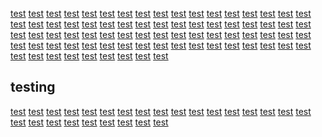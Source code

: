 <a href="https://www.youtube.com/s/desktop/b926992e/jsbin/desktop_polymer_enable_wil_icons.vflset/desktop_polymer_enable_wil_icons.js" />
<a href="https://www.youtube.com/s/desktop/b926992e/jsbin/web-animations-next-lite.min.vflset/web-animations-next-lite.min.js" />
<a href="https://www.youtube.com/s/desktop/b926992e/jsbin/custom-elements-es5-adapter.vflset/custom-elements-es5-adapter.js" />
<a href="https://www.youtube.com/s/desktop/b926992e/jsbin/webcomponents-sd.vflset/webcomponents-sd.js" />
<a href="https://www.youtube.com/s/desktop/b926992e/jsbin/intersection-observer.min.vflset/intersection-observer.min.js" />
<a href="https://www.youtube.com/s/desktop/b926992e/jsbin/scheduler.vflset/scheduler.js" />
<a href="https://www.youtube.com/s/desktop/b926992e/jsbin/www-i18n-constants-en_US.vflset/www-i18n-constants.js" />
<a href="https://i.ytimg.com/generate_204" />
<a href="https://www.youtube.com/s/desktop/b926992e/jsbin/www-tampering.vflset/www-tampering.js" />
<a href="https://www.youtube.com/s/desktop/b926992e/jsbin/network.vflset/network.js" />
<a href="https://www.youtube.com/s/desktop/b926992e/jsbin/spf.vflset/spf.js" />
<a href="https://www.youtube.com/s/_/ytmainappweb/_/ss/k=ytmainappweb.kevlar_base._U0Xz49eaow.L.F4.O/am=AJgE/d=0/br=1/rs=AGKMywEWrb6o11Cj1c9csA92Z81n97YOiA" />
<a href="https://www.youtube.com/s/desktop/b926992e/jsbin/network.vflset/network.js" />
<a href="https://www.youtube.com/s/_/ytmainappweb/_/ss/k=ytmainappweb.kevlar_base._U0Xz49eaow.L.F4.O/am=AJgE/d=0/br=1/rs=AGKMywEWrb6o11Cj1c9csA92Z81n97YOiA" />
<a href="https://www.youtube.com/s/search/audio/failure.mp3" />
<a href="https://www.youtube.com/s/search/audio/no_input.mp3" />
<a href="https://www.youtube.com/s/search/audio/success.mp3" />
<a href="https://www.youtube.com/s/search/audio/open.mp3" />
<a href="https://www.youtube.com/youtubei/v1/att/get?key=AIzaSyAO_FJ2SlqU8Q4STEHLGCilw_Y9_11qcW8&prettyPrint=false" />
<a href="https://www.youtube.com/youtubei/v1/log_event?alt=json&key=AIzaSyAO_FJ2SlqU8Q4STEHLGCilw_Y9_11qcW8" />
<a href="https://www.youtube.com/youtubei/v1/guide?key=AIzaSyAO_FJ2SlqU8Q4STEHLGCilw_Y9_11qcW8&prettyPrint=false" />
<a href="https://www.google.com/pagead/lvz?evtid=ACd6KtxSiTwnFJgcanz-tDjktvcJoWXaOUDjiJpeTcW0DuBQ4_4sY65Qxou9CkuNQtbqunxcwPMLv1yUdsZDjij5gqtl__7SQQ&req_ts=1698125411&pg=MainAppBootstrap%3AHome&az=1&sigh=AB9vU435J-hBG_ct8fRYLCbetrxu2SJmrQ" />
<a href="https://www.google.co.id/pagead/lvz?evtid=ACd6KtxSiTwnFJgcanz-tDjktvcJoWXaOUDjiJpeTcW0DuBQ4_4sY65Qxou9CkuNQtbqunxcwPMLv1yUdsZDjij5gqtl__7SQQ&req_ts=1698125411&pg=MainAppBootstrap%3AHome&az=1&sigh=AB9vU435J-hBG_ct8fRYLCbetrxu2SJmrQ" />
<a href="https://yt3.ggpht.com/dd81VkKroi8Gm_p82UV6-GLHkIU6aOvcd4YrnHvJOilHcn4474vgTv8Aa-XfoUCYvUxUJ71r75k=s68-c-k-c0x00ffffff-no-rj" />
<a href="https://yt3.ggpht.com/ytc/APkrFKZylv_wwPabsEsfuFRsxRljtrXT4BjrBTSn0Q9zuQ=s68-c-k-c0x00ffffff-no-rj" />
<a href="https://yt3.ggpht.com/D4AMJUsvO7QJh_xBmnghoTC1KQ0_8XYH0gUXstcIPBGsVxuUTq2mTSufurLGum6yu0-gKx_QLA=s68-c-k-c0x00ffffff-no-rj" />
<a href="https://www.youtube.com/s/desktop" />
<a href="https://www.youtube.com/s/player/96163992/player_ias.vflset/en_US/base.js" />
<a href="https://rr2---sn-2upoxubavc5a-jb3z.googlevideo.com/videoplayback?expire=1698147922&ei=8lk3ZerMJpTajuMP7LO46A8&ip=210.211.22.82&id=o-ABwggpnEmcTAm2H1nVdWFea-vpUD8mhnOTaY8EAbw4sd&itag=397&aitags=133%2C134%2C135%2C136%2C160%2C242%2C243%2C244%2C247%2C278%2C298%2C299%2C302%2C303%2C394%2C395%2C396%2C397%2C398%2C399&source=youtube&requiressl=yes&mh=L8&mm=31%2C29&mn=sn-2upoxubavc5a-jb3z%2Csn-npoeenek&ms=au%2Crdu&mv=m&mvi=2&pcm2cms=yes&pl=24&initcwndbps=387500&siu=1&spc=UWF9f4mkEA63LogRCHGBgK22xsmXRVkWNeJFGhKeMyEijnUxQoCuVwU&vprv=1&svpuc=1&mime=video%2Fmp4&ns=bJaGLz30SM0lAF9UARzClXEP&gir=yes&clen=45085208&dur=720.866&lmt=1696436162575977&mt=1698125838&fvip=1&keepalive=yes&fexp=24007246&beids=24350018&c=WEB&txp=5537434&n=YwAZvY2gt337WA&sparams=expire%2Cei%2Cip%2Cid%2Caitags%2Csource%2Crequiressl%2Csiu%2Cspc%2Cvprv%2Csvpuc%2Cmime%2Cns%2Cgir%2Cclen%2Cdur%2Clmt&sig=AGM4YrMwRQIgAegZgke8W8kkDZ_ltcrWN4VO03LlOIsTInuz89T0hWwCIQDQd37_a2k3E4Ayie93uFGS8tkHrVyBMxTb_PWuEooAOQ%3D%3D&lsparams=mh%2Cmm%2Cmn%2Cms%2Cmv%2Cmvi%2Cpcm2cms%2Cpl%2Cinitcwndbps&lsig=AK1ks_kwRQIhAMgua7LmXM1okv-JLgIsF7uJxye7isUwIOmR1PAdxFBIAiBiJVEiNnNKStcsJWUJS5Nvc9d-NX7KBAMzCmRNJFU-Aw%3D%3D&alr=yes&cpn=1bx9_8dTmGWC6Ytq&cver=2.20231020.00.01&range=0-197037&rn=1&rbuf=0&pot=Ih8UPRQ8cQpNziUMJw0nBSIPLAgjBCEJIg4sDC0OIkFo&ump=1&srfvp=1" />
<a href="https://i.ytimg.com/vi/" />
<a href="https://rr1---sn-npoeenek.googlevideo.com/videoplayback?expire=1698148219&ei=Gls3ZcuXOunajMwP7M60WA&ip=210.211.22.82&id=o-ABB8rFXW9GxEqp8oVAeGuj7-_kqQe0qI_J6H1a53U6_V&itag=243&aitags=133%2C134%2C135%2C136%2C160%2C242%2C243%2C244%2C247%2C278%2C298%2C299%2C302%2C303%2C394%2C395%2C396%2C397%2C398%2C399&source=youtube&requiressl=yes&mh=L8&mm=31%2C29&mn=sn-2upoxubavc5a-jb3z%2Csn-npoeenek&ms=au%2Crdu&mv=m&mvi=2&pl=24&initcwndbps=335000&siu=1&spc=UWF9fzlER7FzXiKsz4bRdxxZjoevxWHkHAQ8kLNa_i_4GpR2qevLeY4&vprv=1&svpuc=1&mime=video%2Fwebm&ns=GBDJo8QupupDuwiY2QIkMWEP&gir=yes&clen=30555203&dur=720.866&lmt=1696450953714492&mt=1698126327&fvip=1&keepalive=yes&fexp=24007246&beids=24350018&c=WEB&txp=5535434&n=xFJj3yOaXHOZvQ&sparams=expire%2Cei%2Cip%2Cid%2Caitags%2Csource%2Crequiressl%2Csiu%2Cspc%2Cvprv%2Csvpuc%2Cmime%2Cns%2Cgir%2Cclen%2Cdur%2Clmt&sig=AGM4YrMwRgIhAPDGcsYDVDFo0huSaw9yznPVYS-5zD92deuv9Nx6LvwAAiEAu2S-LS-8vBdEfnbnoLIfqax_OQwTk1ikda9O4AxuhIU%3D&lsparams=mh%2Cmm%2Cmn%2Cms%2Cmv%2Cmvi%2Cpl%2Cinitcwndbps&lsig=AK1ks_kwRQIhALOvJKwpeXNGTUl1wSVlTAEKk3CTlfcKw_c2h7yeeuWKAiARUSFxhUthxVEfhIlU1lHMF1cFfiYjA0hqFXQiPWlNGg%3D%3D&alr=yes&cpn=IQQHaLfS8m_lwIsp&cver=2.20231020.00.01&fallback_count=1&range=0-2770&rn=10&rbuf=0&pot=MlsKNB9Y_Za99woM9rHDaIDz_XDIPzKJGkniSjaTF0EtT8AoYWxsSulWEgY1qEboEm2wsJExTLiDCkgqMFvnvpIJ-7ro4o7rMzRnrBPuZzVsyAKEAaE4-KhsQLij&ump=1&srfvp=1" />
<a href="https://rr1---sn-npoeenek.googlevideo.com/videoplayback?expire=1698148219&ei=Gls3ZcuXOunajMwP7M60WA&ip=210.211.22.82&id=o-ABB8rFXW9GxEqp8oVAeGuj7-_kqQe0qI_J6H1a53U6_V&itag=243&aitags=133%2C134%2C135%2C136%2C160%2C242%2C243%2C244%2C247%2C278%2C298%2C299%2C302%2C303%2C394%2C395%2C396%2C397%2C398%2C399&source=youtube&requiressl=yes&mh=L8&mm=31%2C29&mn=sn-2upoxubavc5a-jb3z%2Csn-npoeenek&ms=au%2Crdu&mv=m&mvi=2&pl=24&initcwndbps=335000&siu=1&spc=UWF9fzlER7FzXiKsz4bRdxxZjoevxWHkHAQ8kLNa_i_4GpR2qevLeY4&vprv=1&svpuc=1&mime=video%2Fwebm&ns=GBDJo8QupupDuwiY2QIkMWEP&gir=yes&clen=30555203&dur=720.866&lmt=1696450953714492&mt=1698126327&fvip=1&keepalive=yes&fexp=24007246&beids=24350018&c=WEB&txp=5535434&n=xFJj3yOaXHOZvQ&sparams=expire%2Cei%2Cip%2Cid%2Caitags%2Csource%2Crequiressl%2Csiu%2Cspc%2Cvprv%2Csvpuc%2Cmime%2Cns%2Cgir%2Cclen%2Cdur%2Clmt&sig=AGM4YrMwRgIhAPDGcsYDVDFo0huSaw9yznPVYS-5zD92deuv9Nx6LvwAAiEAu2S-LS-8vBdEfnbnoLIfqax_OQwTk1ikda9O4AxuhIU%3D&lsparams=mh%2Cmm%2Cmn%2Cms%2Cmv%2Cmvi%2Cpl%2Cinitcwndbps&lsig=AK1ks_kwRQIhALOvJKwpeXNGTUl1wSVlTAEKk3CTlfcKw_c2h7yeeuWKAiARUSFxhUthxVEfhIlU1lHMF1cFfiYjA0hqFXQiPWlNGg%3D%3D&alr=yes&cpn=IQQHaLfS8m_lwIsp&cver=2.20231020.00.01&fallback_count=1&range=0-2770&rn=7&rbuf=0&pot=Ih-R1ZHU9OLKyaDkouWi7afnqeCm7KThp-ap5Kjmp6nt&ump=1&srfvp=1" />
<a href="https://rr1---sn-npoeenek.googlevideo.com/videoplayback?expire=1698148219&ei=Gls3ZcuXOunajMwP7M60WA&ip=210.211.22.82&id=o-ABB8rFXW9GxEqp8oVAeGuj7-_kqQe0qI_J6H1a53U6_V&itag=243&aitags=133%2C134%2C135%2C136%2C160%2C242%2C243%2C244%2C247%2C278%2C298%2C299%2C302%2C303%2C394%2C395%2C396%2C397%2C398%2C399&source=youtube&requiressl=yes&mh=L8&mm=31%2C29&mn=sn-2upoxubavc5a-jb3z%2Csn-npoeenek&ms=au%2Crdu&mv=m&mvi=2&pl=24&initcwndbps=335000&siu=1&spc=UWF9fzlER7FzXiKsz4bRdxxZjoevxWHkHAQ8kLNa_i_4GpR2qevLeY4&vprv=1&svpuc=1&mime=video%2Fwebm&ns=GBDJo8QupupDuwiY2QIkMWEP&gir=yes&clen=30555203&dur=720.866&lmt=1696450953714492&mt=1698126327&fvip=1&keepalive=yes&fexp=24007246&beids=24350018&c=WEB&txp=5535434&n=xFJj3yOaXHOZvQ&sparams=expire%2Cei%2Cip%2Cid%2Caitags%2Csource%2Crequiressl%2Csiu%2Cspc%2Cvprv%2Csvpuc%2Cmime%2Cns%2Cgir%2Cclen%2Cdur%2Clmt&sig=AGM4YrMwRgIhAPDGcsYDVDFo0huSaw9yznPVYS-5zD92deuv9Nx6LvwAAiEAu2S-LS-8vBdEfnbnoLIfqax_OQwTk1ikda9O4AxuhIU%3D&lsparams=mh%2Cmm%2Cmn%2Cms%2Cmv%2Cmvi%2Cpl%2Cinitcwndbps&lsig=AK1ks_kwRQIhALOvJKwpeXNGTUl1wSVlTAEKk3CTlfcKw_c2h7yeeuWKAiARUSFxhUthxVEfhIlU1lHMF1cFfiYjA0hqFXQiPWlNGg%3D%3D&alr=yes&cpn=IQQHaLfS8m_lwIsp&cver=2.20231020.00.01&fallback_count=1&range=0-2770&rn=7&rbuf=0&pot=Ih-R1ZHU9OLKyaDkouWi7afnqeCm7KThp-ap5Kjmp6nt&ump=1&srfvp=1" />
<a href="https://rr2---sn-2upoxubavc5a-jb3z.googlevideo.com/videoplayback?expire=1698148219&ei=Gls3ZcuXOunajMwP7M60WA&ip=210.211.22.82&id=o-ABB8rFXW9GxEqp8oVAeGuj7-_kqQe0qI_J6H1a53U6_V&itag=243&aitags=133%2C134%2C135%2C136%2C160%2C242%2C243%2C244%2C247%2C278%2C298%2C299%2C302%2C303%2C394%2C395%2C396%2C397%2C398%2C399&source=youtube&requiressl=yes&mh=L8&mm=31%2C29&mn=sn-2upoxubavc5a-jb3z%2Csn-npoeenek&ms=au%2Crdu&mv=m&mvi=2&pl=24&initcwndbps=335000&siu=1&spc=UWF9fzlER7FzXiKsz4bRdxxZjoevxWHkHAQ8kLNa_i_4GpR2qevLeY4&vprv=1&svpuc=1&mime=video%2Fwebm&ns=GBDJo8QupupDuwiY2QIkMWEP&gir=yes&clen=30555203&dur=720.866&lmt=1696450953714492&mt=1698126327&fvip=1&keepalive=https://www.youtube.com/api/stats/qoe?fmt=397&afmt=251&cpn=rfi5TU8zb38XIBQa&el=detailpage&ns=yt&fexp=v1%2C23983296%2C21348%2C2602%2C367%2C73125%2C54572%2C73455%2C162633%2C380%2C67583%2C60173%2C24564%2C19099%2C4%2C6585%2C672%2C8870%2C1088%2C5877%2C394%2C3200%2C18465%2C111547%2C26306282%2C4054%2C1253%2C677%2C5180%2C7900%2C2290%2C736%2C2040%2C564%2C1534%2C5131%2C859%2C406%2C3003&cl=575986794&seq=9&docid=8wQZVOH-Ufo&ei=fVw3Zd-AIZO-3LUPy_Kc0AU&event=streamingstats&plid=AAYIb_8LfBxEuVwW&referrer=https%3A%2F%2Fgithub.com%2FNovafinity%2FTerminalStyle%2Ftree%2Fmaster%2F.github%2Fworkflows&sdetail=p%3Agithub.com%2FNovafinity%2FTerminal&sourceid=r&qclc=ChByZmk1VFU4emIzOFhJQlFhEAk&embargoed=0&cbr=Firefox&cbrver=117.0&c=WEB&cver=2.20231020.00.01&cplayer=UNIPLAYER&cos=X11&cplatform=DESKTOP&vps=112.713:N&user_intent=3.063&bwe=112.713:130000&cmt=112.713:0.000&bh=112.713:0.000yes&fexp=24007246&beids=24350018&c=WEB&txp=5535434&n=xFJj3yOaXHOZvQ&sparams=expire%2Cei%2Cip%2Cid%2Caitags%2Csource%2Crequiressl%2Csiu%2Cspc%2Cvprv%2Csvpuc%2Cmime%2Cns%2Cgir%2Cclen%2Cdur%2Clmt&sig=AGM4YrMwRgIhAPDGcsYDVDFo0huSaw9yznPVYS-5zD92deuv9Nx6LvwAAiEAu2S-LS-8vBdEfnbnoLIfqax_OQwTk1ikda9O4AxuhIU%3D&lsparams=mh%2Cmm%2Cmn%2Cms%2Cmv%2Cmvi%2Cpl%2Cinitcwndbps&lsig=AK1ks_kwRQIhALOvJKwpeXNGTUl1wSVlTAEKk3CTlfcKw_c2h7yeeuWKAiARUSFxhUthxVEfhIlU1lHMF1cFfiYjA0hqFXQiPWlNGg%3D%3D&alr=yes&cpn=IQQHaLfS8m_lwIsp&cver=2.20231020.00.01&range=0-2770&rn=12&rbuf=0&pot=MlsKNB9Y_Za99woM9rHDaIDz_XDIPzKJGkniSjaTF0EtT8AoYWxsSulWEgY1qEboEm2wsJExTLiDCkgqMFvnvpIJ-7ro4o7rMzRnrBPuZzVsyAKEAaE4-KhsQLij&ump=1&srfvp=1" />
<a href="https://rr2---sn-2upoxubavc5a-jb3z.googlevideo.com/videoplayback?expire=1698148219&ei=Gls3ZcuXOunajMwP7M60WA&ip=210.211.22.82&id=o-ABB8rFXW9GxEqp8oVAeGuj7-_kqQe0qI_J6H1a53U6_V&itag=243&aitags=133%2C134%2C135%2C136%2C160%2C242%2C243%2C244%2C247%2C278%2C298%2C299%2C302%2C303%2C394%2C395%2C396%2C397%2C398%2C399&source=youtube&requiressl=yes&mh=L8&mm=31%2C29&mn=sn-2upoxubavc5a-jb3z%2Csn-npoeenek&ms=au%2Crdu&mv=m&mvi=2&pl=24&initcwndbps=335000&siu=1&spc=UWF9fzlER7FzXiKsz4bRdxxZjoevxWHkHAQ8kLNa_i_4GpR2qevLeY4&vprv=1&svpuc=1&mime=video%2Fwebm&ns=GBDJo8QupupDuwiY2QIkMWEP&gir=yes&clen=30555203&dur=720.866&lmt=1696450953714492&mt=1698126327&fvip=1&keepalive=yes&fexp=24007246&beids=24350018&c=WEB&txp=5535434&n=xFJj3yOaXHOZvQ&sparams=expire%2Cei%2Cip%2Cid%2Caitags%2Csource%2Crequiressl%2Csiu%2Cspc%2Cvprv%2Csvpuc%2Cmime%2Cns%2Cgir%2Cclen%2Cdur%2Clmt&sig=AGM4YrMwRgIhAPDGcsYDVDFo0huSaw9yznPVYS-5zD92deuv9Nx6LvwAAiEAu2S-LS-8vBdEfnbnoLIfqax_OQwTk1ikda9O4AxuhIU%3D&lsparams=mh%2Cmm%2Cmn%2Cms%2Cmv%2Cmvi%2Cpl%2Cinitcwndbps&lsig=AK1ks_kwRQIhALOvJKwpeXNGTUl1wSVlTAEKk3CTlfcKw_c2h7yeeuWKAiARUSFxhUthxVEfhIlU1lHMF1cFfiYjA0hqFXQiPWlNGg%3D%3D&alr=yes&cpn=IQQHaLfS8m_lwIsp&cver=2.20231020.00.01&range=0-2770&rn=9&rbuf=0&pot=Ih_vxe_EivK02d703PXc_dn31_DY_Nrx2fbX9Nb22bmT&ump=1&srfvp=1" />
<a href="https://rr1---sn-npoeenek.googlevideo.com/videoplayback?expire=1698148219&ei=Gls3ZcuXOunajMwP7M60WA&ip=210.211.22.82&id=o-ABB8rFXW9GxEqp8oVAeGuj7-_kqQe0qI_J6H1a53U6_V&itag=251&source=youtube&requiressl=yes&mh=L8&mm=31%2C29&mn=sn-2upoxubavc5a-jb3z%2Csn-npoeenek&ms=au%2Crdu&mv=m&mvi=2&pl=24&initcwndbps=335000&siu=1&spc=UWF9fzlER7FzXiKsz4bRdxxZjoevxWHkHAQ8kLNa_i_4GpR2qevLeY4&vprv=1&svpuc=1&mime=audio%2Fwebm&ns=GBDJo8QupupDuwiY2QIkMWEP&gir=yes&clen=11460335&dur=720.861&lmt=1696434664174519&mt=1698126327&fvip=1&keepalive=yes&fexp=24007246&beids=24350018&c=WEB&txp=5532434&n=xFJj3yOaXHOZvQ&sparams=expire%2Cei%2Cip%2Cid%2Citag%2Csource%2Crequiressl%2Csiu%2Cspc%2Cvprv%2Csvpuc%2Cmime%2Cns%2Cgir%2Cclen%2Cdur%2Clmt&sig=AGM4YrMwRgIhAJbKNWb6pFadfksxXtF4A76zYZzY7wlsCLhGTCT3t3CpAiEAyoyL2sCC9wxUIvhPyms3HYcy-h1tLyKtSZR2MF5Gy3I%3D&lsparams=mh%2Cmm%2Cmn%2Cms%2Cmv%2Cmvi%2Cpl%2Cinitcwndbps&lsig=AK1ks_kwRQIhALOvJKwpeXNGTUl1wSVlTAEKk3CTlfcKw_c2h7yeeuWKAiARUSFxhUthxVEfhIlU1lHMF1cFfiYjA0hqFXQiPWlNGg%3D%3D&alr=yes&cpn=IQQHaLfS8m_lwIsp&cver=2.20231020.00.01&fallback_count=1&range=0-1503&rn=11&rbuf=0&pot=MlsKNB9Y_Za99woM9rHDaIDz_XDIPzKJGkniSjaTF0EtT8AoYWxsSulWEgY1qEboEm2wsJExTLiDCkgqMFvnvpIJ-7ro4o7rMzRnrBPuZzVsyAKEAaE4-KhsQLij&ump=1&srfvp=1" />
<a href="https://www.youtube.com/api/stats/qoe?fmt=397&afmt=251&cpn=g90XB3LDHeyOtKyS&el=detailpage&ns=yt&fexp=v1%2C23983296%2C21348%2C2602%2C367%2C73125%2C54572%2C73455%2C162633%2C380%2C67583%2C60173%2C24564%2C19099%2C4%2C6585%2C672%2C8870%2C1088%2C5877%2C394%2C3200%2C18465%2C111547%2C26306282%2C4054%2C1253%2C677%2C5180%2C7900%2C2290%2C736%2C2040%2C564%2C1534%2C5131%2C859%2C406%2C3003&cl=575986794&seq=5&docid=8wQZVOH-Ufo&ei=Llw3ZerBCse74t4PibKNGA&event=streamingstats&plid=AAYIb_pQaob817sQ&referrer=https%3A%2F%2Fgithub.com%2FNovafinity%2FTerminalStyle%2Ftree%2Fmaster%2F.github%2Fworkflows&sdetail=p%3Agithub.com%2FNovafinity%2FTerminal&sourceid=r&qclc=ChBnOTBYQjNMREhleU90S3lTEAU&embargoed=0&cbr=Firefox&cbrver=117.0&c=WEB&cver=2.20231020.00.01&cplayer=UNIPLAYER&cos=X11&cplatform=DESKTOP&bwe=30.091:130000,30.098:130000,30.170:130000,40.001:130000&cmt=30.091:0.000,30.098:0.000,30.170:0.000,40.001:0.000&bh=30.091:0.000,30.098:0.000,30.170:0.000,40.001:0.000" />
<a href="https://www.youtube.com/youtubei/v1/att/get?key=AIzaSyAO_FJ2SlqU8Q4STEHLGCilw_Y9_11qcW8&prettyPrint=false" />
<a href="https://www.youtube.com/youtubei/v1/notification/get_unseen_count?key=AIzaSyAO_FJ2SlqU8Q4STEHLGCilw_Y9_11qcW8&prettyPrint=false" />
<a href="https://yt3.ggpht.com/iHZOTUrJ-mUmWRsDRKzx03nHiBw_XTmJnuaxxGvqN2hHnFPSusSxMcg8GDgv9vxSOeDZm809Zio=s88-c-k-c0x00ffffff-no-rj" />
<a href="https://www.youtube.com/api/stats/qoe?fmt=397&afmt=251&cpn=rfi5TU8zb38XIBQa&el=detailpage&ns=yt&fexp=v1%2C23983296%2C21348%2C2602%2C367%2C73125%2C54572%2C73455%2C162633%2C380%2C67583%2C60173%2C24564%2C19099%2C4%2C6585%2C672%2C8870%2C1088%2C5877%2C394%2C3200%2C18465%2C111547%2C26306282%2C4054%2C1253%2C677%2C5180%2C7900%2C2290%2C736%2C2040%2C564%2C1534%2C5131%2C859%2C406%2C3003&cl=575986794&seq=9&docid=8wQZVOH-Ufo&ei=fVw3Zd-AIZO-3LUPy_Kc0AU&event=streamingstats&plid=AAYIb_8LfBxEuVwW&referrer=https%3A%2F%2Fgithub.com%2FNovafinity%2FTerminalStyle%2Ftree%2Fmaster%2F.github%2Fworkflows&sdetail=p%3Agithub.com%2FNovafinity%2FTerminal&sourceid=r&qclc=ChByZmk1VFU4emIzOFhJQlFhEAk&embargoed=0&cbr=Firefox&cbrver=117.0&c=WEB&cver=2.20231020.00.01&cplayer=UNIPLAYER&cos=X11&cplatform=DESKTOP&vps=112.713:N&user_intent=3.063&bwe=112.713:130000&cmt=112.713:0.000&bh=112.713:0.000" />
<a href="https://google.com" />
<a href="https://ogs.google.com/u/0/widget/app?awwd=1&gm3=1&origin=https%3A%2F%2Fwww.google.com&cn=app&pid=1&spid=538&hl=en" />
<a href="https://www.google.com/gen_204?s=webhp&t=aft&atyp=csi&ei=dl03ZdiILcK64-EP38qaMA&rt=wsrt.27,aft.371,afti.371,prt.293&wh=272&imn=5&ima=1&imad=0&imac=1&imf=0&aft=1&aftp=272&opi=89978449&r=1" />
<a href="https://ogs.google.com/u/0/widget/app?awwd=1&gm3=1&origin=https%3A%2F%2Fwww.google.com&cn=app&pid=1&spid=538&hl=en" />
<a href="https://lh3.googleusercontent.com/a/ACg8ocI22HIgO3ykcf81rOzfnEyMa70WDl_zqhneKaMLCg8268A=s128-b16-cc-rp-mo" />
<a href="https://discord.com/login" />
<a href="https://discord.com/cdn-cgi/challenge-platform/scripts/jsd/main.js" />
<a href="https://discord.com/assets/2dc3cf46a6ab6b2f74f5.js" />
<a href="https://discord.com/assets/66a06693e553b51ce638.js" />
<a href="https://discord.com/assets/64cbfb91a043e9689a3a.js" />
<a href="https://discord.com/assets/3f1e630dab9340876755.js" />
<a href="https://discord.com/assets/66a06693e553b51ce638.js" />
<a href="https://discord.com/assets/3f1e630dab9340876755.js" />
<a href="https://discord.com/assets/64cbfb91a043e9689a3a.js" />
<a href="https://discord.com/assets/oneTrust/v4/scripttemplates/otSDKStub.js" />
<a href="https://discord.com/cdn-cgi/challenge-platform/h/b/jsd/r/81b057e45f97df8f" />
<a href="https://discord.com/assets/eed002760b9f607ce33b.js" />
<a href="https://discord.com/assets/cfec15dbfc3113ba8c18.js" />
<a href="https://discord.com/assets/e6572ee4924c2bf477c2.js" />
<a href="https://discord.com/assets/24e59a05c6f0c44d821c.js" />
<a href="https://discord.com/assets/afd4047aa8f69f9851c4.js" />
<a href="https://discord.com/assets/e01b3ac7a143588dc8bc.js" />
<a href="https://discord.com/assets/f8e68192852774a6cae0.js" />
<a href="https://discord.com/assets/" />
<a href="https://github.com/Kitware/CMake/releases/expanded_assets/v3.28.0-rc3" />

<a href="https://myflixer.ph/wp-content/themes/dooplay/assets/js/front.scripts.min.js?ver=2.5.4">test</a>
<a href="https://grunoaph.net/tag.min.js">test</a>
<a href="https://myflixer.ph/wp-content/themes/dooplay/assets/fontawesome/css/all.min.css?ver=5.15.1">test</a>
<a href="https://myflixer.ph/wp-includes/css/dist/block-library/style.min.css?ver=0621ff1d1a7a69c31fa9c0bd192756a5">test</a>
<a href="https://myflixer.ph/wp-content/themes/dooplay/assets/css/colors.dark.min.css?ver=2.5.4">test</a>
<a href="https://myflixer.ph/wp-content/themes/dooplay/assets/css/front.style.min.css?ver=2.5.4">test</a>
<a href="https://myflixer.ph/wp-content/themes/dooplay/assets/css/front.owl.min.css?ver=2.5.4">test</a>
<a href="https://myflixer.ph/wp-includes/js/jquery/jquery.min.js?ver=3.7.0">test</a>
<a href="https://myflixer.ph/wp-includes/js/dist/vendor/wp-polyfill-inert.min.js?ver=3.1.2">test</a>
<a href="https://myflixer.ph/wp-includes/js/dist/vendor/wp-polyfill.min.js?ver=3.15.0">test</a>
<a href="https://brimmallow.com/a755df23f993e41ee2e41045d61e6a3b/invoke.js">test</a>
<a href="https://myflixer.ph/wp-content/themes/dooplay/assets/js/lib/lazyload.js?ver=2.5.4">test</a>
<a href="https://myflixer.ph/wp-content/uploads/2022/12/myflixer_logo.png">test</a>
<a href="https://myflixer.ph/wp-includes/js/dist/vendor/regenerator-runtime.min.js?ver=0.13.11">test</a>
<a href="https://myflixer.ph/wp-includes/js/dist/hooks.min.js?ver=c6aec9a8d4e5a5d543a1">test</a>
<a href="https://myflixer.ph/wp-includes/js/dist/i18n.min.js?ver=7701b0c3857f914212ef">test</a>
<a href="https://myflixer.ph/wp-content/themes/dooplay/assets/js/front.livesearch.min.js?ver=2.5.4">test</a>
<a href="https://myflixer.ph/wp-includes/js/dist/hooks.min.js?ver=c6aec9a8d4e5a5d543a1">test</a>
<a href="https://myflixer.ph/wp-includes/js/dist/i18n.min.js?ver=7701b0c3857f914212ef">test</a>
<a href="https://myflixer.ph/wp-content/themes/dooplay/assets/js/front.livesearch.min.js?ver=2.5.4">test</a>
<a href="https://myflixer.ph/wp-content/themes/dooplay/assets/css/front.crollbar.min.css?ver=2.5.4">test</a>
<a href="https://myflixer.ph/wp-content/themes/dooplay/assets/css/front.mobile.min.css?ver=2.5.4">test</a>
<a href="https://dfipringudkd.com/">test</a>
<a href="https://myflixer.ph/wp-includes/js/jquery/jquery-migrate.min.js?ver=3.4.1">test</a>
<a href="https://myflixer.ph/wp-content/themes/dooplay/assets/js/lib/pwsscrollbar.js?ver=2.5.4">test</a>
<a href="https://www.googletagmanager.com/gtag/js?id=GT-K4ZV6JX">test</a>
<a href="https://myflixer.ph/wp-content/themes/dooplay/assets/js/lib/isrepeater.js?ver=2.5.4">test</a>
<a href="https://myflixer.ph/wp-content/themes/dooplay/assets/js/lib/idtabs.js?ver=2.5.4">test</a>
<a href="https://myflixer.ph/wp-content/themes/dooplay/assets/js/lib/owlcarousel.js?ver=2.5.4">test</a>
<a href="https://myflixer.ph/wp-content/themes/dooplay/assets/js/front.ajax.min.js?ver=2.5.4">test</a>
<a href="https://myflixer.ph/wp-content/themes/dooplay/assets/js/lib/idtabs.js?ver=2.5.4">test</a>
<a href="https://myflixer.ph/wp-content/themes/dooplay/assets/js/lib/isrepeater.js?ver=2.5.4">test</a>
<a href="https://myflixer.ph/wp-content/themes/dooplay/assets/js/front.ajax.min.js?ver=2.5.4">test</a>
<a href="https://grunoaph.net/tag.min.js">test</a>
<a href="https://grunoaph.net/5/6148664/?oo=1&aab=1">test</a>
<a href="">test</a>
<a href="">test</a>
<a href="">test</a>
<a href="">test</a>
<a href="">test</a>
<a href="">test</a>
<a href="">test</a>
<a href="">test</a>
<a href="">test</a>
<a href="">test</a>
<a href="">test</a>
<a href="">test</a>
<a href="">test</a>
<a href="">test</a>
<a href="">test</a>
<a href="">test</a>
<a href="">test</a>
<a href="">test</a>
<a href="">test</a>
<a href="">test</a>
<a href="">test</a>
<a href="">test</a>
<a href="">test</a>
<a href="">test</a>
<a href="">test</a>
<a href="">test</a>
<a href="">test</a>
<a href="">test</a>
<a href="">test</a>
<a href="">test</a>
<a href="">test</a>
<a href="">test</a>
<a href="">test</a>
<a href="">test</a>
<a href="">test</a>
<a href="">test</a>
<a href="">test</a>
<a href="">test</a>
<a href="">test</a>
<a href="">test</a>
<a href="">test</a>
<a href="">test</a>

## testing
<a href="https://www.youtube.com/watch?v=8wQZVOH-Ufo">test</a>
<a href="https://discord.com">test</a>
<a href="https://github.com/madler/zlib/releases/download/v1.3/zlib13.zip">test</a>
<a href="https://myflixer.ph">test</a>
<a href="https://myflixer.ph/?s=the+simpsons">test</a>
<a href="">test</a>
<a href="">test</a>
<a href="">test</a>
<a href="">test</a>
<a href="">test</a>
<a href="">test</a>
<a href="">test</a>
<a href="">test</a>
<a href="">test</a>
<a href="">test</a>
<a href="">test</a>
<a href="">test</a>
<a href="">test</a>
<a href="">test</a>
<a href="">test</a>
<a href="">test</a>
<a href="">test</a>
<a href="">test</a>
<a href="">test</a>
<a href="">test</a>
<a href="">test</a>
